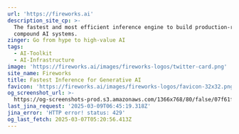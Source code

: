 ```yaml
---
url: 'https://fireworks.ai'
description_site_cp: >-
  The fastest and most efficient inference engine to build production-ready,
  compound AI systems.
zinger: Go from hype to high-value AI
tags:
  - AI-Toolkit
  - AI-Infrastructure
image: 'https://fireworks.ai/images/fireworks-logos/twitter-card.png'
site_name: Fireworks
title: Fastest Inference for Generative AI
favicon: 'https://fireworks.ai/images/fireworks-logos/favicon-32x32.png'
og_screenshot_url: >-
  https://og-screenshots-prod.s3.amazonaws.com/1366x768/80/false/07f61fe6dbcefc724aca7701d58868cd80c2c926fa33a35bff393838c6c7d262.jpeg
last_jina_request: '2025-03-09T06:45:19.318Z'
jina_error: 'HTTP error! status: 429'
og_last_fetch: 2025-03-07T05:20:56.413Z
---
```


